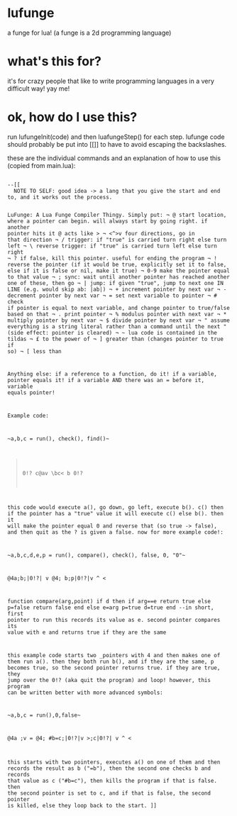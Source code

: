 lufunge
=======

a funge for lua! (a funge is a 2d programming language)


what's this for?
=======

it's for crazy people that like to write programming languages in a very difficult way! yay me!


ok, how do I use this?
======

run lufungeInit(code) and then luafungeStep() for each step.
lufunge code should probably be put into [[]] to have to avoid escaping the backslashes.

these are the individual commands and an explanation of how to use this (copied from main.lua):

<code>
--[[
  NOTE TO SELF: good idea -> a lang that you give the start and end to, and it works out the process.

  LuFunge: A Lua Funge Compiler Thingy.
  Simply put:
¬ @     start location, where a pointer can begin. will always start by going right. if another pointer hits it @ acts like >
¬ <^>v  four directions, go in that direction
¬ /     trigger: if "true" is carried turn right else turn left
¬ \     reverse trigger: if "true" is carried turn left else turn right
¬ ?     if false, kill this pointer. useful for ending the program
¬ !     reverse the pointer (if it would be true, explicitly set it to false, else if it is false or nil, make it true)
¬ 0-9   make the pointer equal to that value
¬ ;     sync: wait until another pointer has reached another one of these, then go
¬ |     jump: if given "true", jump to next one IN LINE (e.g. would skip ab: |ab|)
¬ +     increment pointer by next var
¬ -     decrement pointer by next var
¬ =     set next variable to pointer
¬ #     check if pointer is equal to next variable, and change pointer to true/false based on that
¬ .     print pointer
¬ %     modulus pointer with next var
¬ *     multiply pointer by next var
¬ $     divide pointer by next var
¬ "     assume everything is a string literal rather than a command until the next " (side effect: pointer is cleared)
¬ ~     lua code is contained in the tildas
¬ £     to the power of
¬ ]     greater than (changes pointer to true if so)
¬ [     less than

  Anything else:
  if a reference to a function, do it!
  if a variable, pointer equals it!
  if a variable AND there was an = before it, variable equals pointer!
  
  Example code:

  ~a,b,c = run(), check(), find()~

  >0!?
  c@av
  \bc<
  b
  >0!?

  this code would execute a(), go down, go left, execute b(). c() then if the pointer has a "true" value it will execute c() else b(). then it will make the pointer equal 0 and reverse that (so true -> false), and then quit as the ? is given a false. now for more example code!:

  ~a,b,c,d,e,p = run(), compare(), check(), false, 0, "0"~

  @4a;b;|0!?| v
  @4; b;p|0!?|v
  ^           <

  function compare(arg,point) if d then if arg==e return true else p=false return false end else e=arg p=true d=true end --in short, first pointer to run this records its value as e. second pointer compares its value with e and returns true if they are the same

  this example code starts two _pointers with 4 and then makes one of them run a(). then they both run b(), and if they are the same, p becomes true, so the second pointer returns true. if they are true, they jump over the 0!? (aka quit the program) and loop! however, this program can be written better with more advanced symbols:

  ~a,b,c = run(),0,false~

  @4a     ;v
           =
  @4;     #b=c;|0!?|v
           >;c|0!?| v
  ^                 <

  this starts with two pointers, executes a() on one of them and then records the result as b ("=b"), then the second one checks b and records that value as c ("#b=c"), then kills the program if that is false. then the second pointer is set to c, and if that is false, the second pointer is killed, else they loop back to the start.
]]
</code>